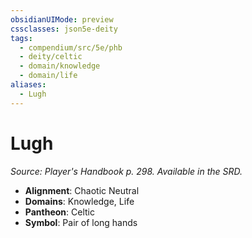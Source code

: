 ```yaml
---
obsidianUIMode: preview
cssclasses: json5e-deity
tags:
  - compendium/src/5e/phb
  - deity/celtic
  - domain/knowledge
  - domain/life
aliases:
  - Lugh
---
```

# Lugh
*Source: Player's Handbook p. 298. Available in the SRD.* 

- **Alignment**: Chaotic Neutral
- **Domains**: Knowledge, Life
- **Pantheon**: Celtic
- **Symbol**: Pair of long hands
